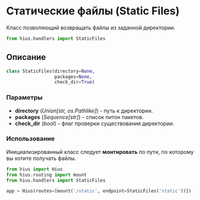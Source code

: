 # Статические файлы (Static Files)

Класс позволяющий возвращать файлы из заданной директории.

```python
from hius.handlers import StaticFiles
```

## Описание

```python
class StaticFiles(directory=None,
                  packages=None,
                  check_dir=True)
```

### Параметры

* **directory** (_Union[str, os.Pathlike]_) - путь к директории.
* **packages** (_Sequence[str]_) - список питон пакетов.
* **check_dir** (_bool_) - флаг проверки существования директории.

### Использование

Инициализированный класс следует **монтировать** по пути, по которому вы хотите получать файлы.

```python
from hius import Hius
from hius.routing import mount
from hius.handlers import StaticFiles

app = Hius(routes=[mount('/static', endpoint=StaticFiles('static'))])
```